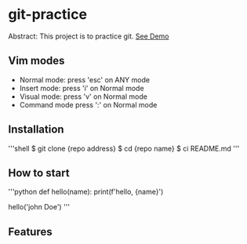 # git-practice

Abstract: This project is to practice git.
[See Demo](https://www.google.com/)

## Vim modes

- Normal mode: press 'esc' on ANY mode
- Insert mode: press 'i' on Normal mode
- Visual mode: press 'v' on Normal mode
- Command mode press ':' on Normal mode

## Installation

'''shell
$ git clone {repo address}
$ cd {repo name}
$ ci README.md
'''

## How to start

'''python
def hello(name):
    print(f'hello, {name}')

hello('john Doe')
'''

## Features
